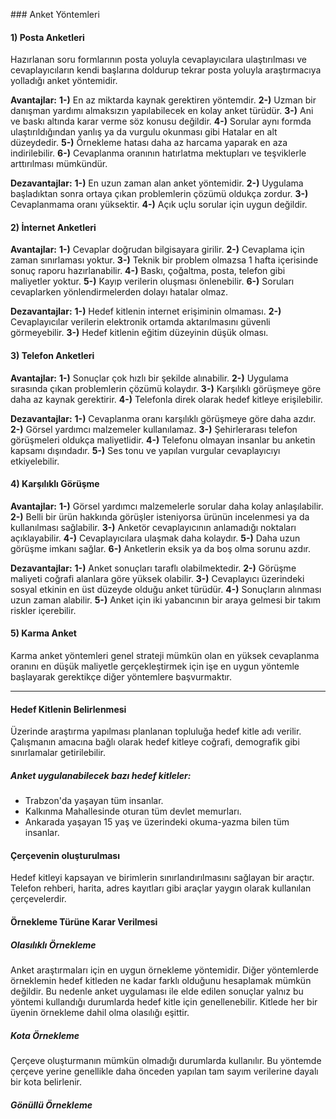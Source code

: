 ### Anket Yöntemleri

#### 1) Posta Anketleri
Hazırlanan soru formlarının posta yoluyla cevaplayıcılara ulaştırılması ve cevaplayıcıların kendi başlarına doldurup tekrar posta yoluyla araştırmacıya yolladığı anket yöntemidir.

**Avantajlar:**
**1-)** En az miktarda kaynak gerektiren yöntemdir.
**2-)** Uzman bir danışman yardımı almaksızın yapılabilecek en kolay anket türüdür.
**3-)** Ani ve baskı altında karar verme söz konusu değildir.
**4-)** Sorular aynı formda ulaştırıldığından yanlış ya da vurgulu okunması gibi Hatalar en alt düzeydedir.
**5-)** Örnekleme hatası daha az harcama yaparak en aza indirilebilir.
**6-)** Cevaplanma oranının hatırlatma mektupları ve teşviklerle arttırılması mümkündür.

**Dezavantajlar:**
**1-)** En uzun zaman alan anket yöntemidir.
**2-)** Uygulama başladıktan sonra ortaya çıkan problemlerin çözümü oldukça zordur.
**3-)** Cevaplanmama oranı yüksektir.
**4-)** Açık uçlu sorular için uygun değildir.

#### 2) İnternet Anketleri

**Avantajlar:**
**1-)** Cevaplar doğrudan bilgisayara girilir.
**2-)** Cevaplama için zaman sınırlaması yoktur.
**3-)** Teknik bir problem olmazsa 1 hafta içerisinde sonuç raporu hazırlanabilir.
**4-)** Baskı, çoğaltma, posta, telefon gibi maliyetler yoktur.
**5-)** Kayıp verilerin oluşması önlenebilir.
**6-)** Soruları cevaplarken yönlendirmelerden dolayı hatalar olmaz.

**Dezavantajlar:**
**1-)** Hedef kitlenin internet erişiminin olmaması.
**2-)** Cevaplayıcılar verilerin elektronik ortamda aktarılmasını güvenli görmeyebilir.
**3-)** Hedef kitlenin eğitim düzeyinin düşük olması.

#### 3) Telefon Anketleri

**Avantajlar:**
**1-)** Sonuçlar çok hızlı bir şekilde alınabilir.
**2-)** Uygulama sırasında çıkan problemlerin çözümü kolaydır.
**3-)** Karşılıklı görüşmeye göre daha az kaynak gerektirir.
**4-)** Telefonla direk olarak hedef kitleye erişilebilir.

**Dezavantajlar:**
**1-)** Cevaplanma oranı karşılıklı görüşmeye göre daha azdır.
**2-)** Görsel yardımcı malzemeler kullanılamaz.
**3-)** Şehirlerarası telefon görüşmeleri oldukça maliyetlidir.
**4-)** Telefonu olmayan insanlar bu anketin kapsamı dışındadır.
**5-)** Ses tonu ve yapılan vurgular cevaplayıcıyı etkiyelebilir.

#### 4) Karşılıklı Görüşme

**Avantajlar:**
**1-)** Görsel yardımcı malzemelerle sorular daha kolay anlaşılabilir.
**2-)** Belli bir ürün hakkında görüşler isteniyorsa ürünün incelenmesi ya da kullanılması sağlabilir.
**3-)** Anketör cevaplayıcının anlamadığı noktaları açıklayabilir.
**4-)** Cevaplayıcılara ulaşmak daha kolaydır.
**5-)** Daha uzun görüşme imkanı sağlar.
**6-)** Anketlerin eksik ya da boş olma sorunu azdır.

**Dezavantajlar:**
**1-)** Anket sonuçları taraflı olabilmektedir.
**2-)** Görüşme maliyeti coğrafi alanlara göre yüksek olabilir.
**3-)** Cevaplayıcı üzerindeki sosyal etkinin en üst düzeyde olduğu anket türüdür.
**4-)** Sonuçların alınması uzun zaman alabilir.
**5-)** Anket için iki yabancının bir araya gelmesi bir takım riskler içerebilir.

#### 5) Karma Anket
Karma anket yöntemleri genel strateji mümkün olan en yüksek cevaplanma oranını en düşük maliyetle gerçekleştirmek için işe en uygun yöntemle başlayarak gerektikçe diğer yöntemlere başvurmaktır.

---

#### Hedef Kitlenin Belirlenmesi
Üzerinde araştırma yapılması planlanan topluluğa hedef kitle adı verilir. Çalışmanın amacına bağlı olarak hedef kitleye coğrafi, demografik gibi sınırlamalar getirilebilir.

##### Anket uygulanabilecek bazı hedef kitleler:
- Trabzon'da yaşayan tüm insanlar.
- Kalkınma Mahallesinde oturan tüm devlet memurları.
- Ankarada yaşayan 15 yaş ve üzerindeki okuma-yazma bilen tüm insanlar.

#### Çerçevenin oluşturulması
Hedef kitleyi kapsayan ve birimlerin sınırlandırılmasını sağlayan bir araçtır. Telefon rehberi, harita, adres kayıtları gibi araçlar yaygın olarak kullanılan çerçevelerdir.

#### Örnekleme Türüne Karar Verilmesi

##### Olasılıklı Örnekleme
Anket araştırmaları için en uygun örnekleme yöntemidir. Diğer yöntemlerde örneklemin hedef kitleden ne kadar farklı olduğunu hesaplamak mümkün değildir. Bu nedenle anket uygulaması ile elde edilen sonuçlar yalnız bu yöntemi kullandığı durumlarda hedef kitle için genellenebilir. Kitlede her bir üyenin örnekleme dahil olma olasılığı eşittir.

##### Kota Örnekleme
Çerçeve oluşturmanın mümkün olmadığı durumlarda kullanılır. Bu yöntemde çerçeve yerine genellikle daha önceden yapılan tam sayım verilerine dayalı bir kota belirlenir.

##### Gönüllü Örnekleme
